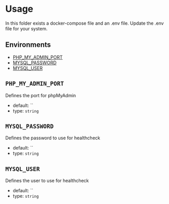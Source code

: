 # Usage

In this folder exists a docker-compose file and an .env file.
Update the .env file for your system.

## Environments

* [PHP_MY_ADMIN_PORT](#PHPMYADMINPORT)
* [MYSQL_PASSWORD](#MYSQLPASSWORD)
* [MYSQL_USER](#MYSQLUSER)

## `PHP_MY_ADMIN_PORT`

Defines the port for phpMyAdmin

* default: ``
* type: `string`

## `MYSQL_PASSWORD`

Defines the password to use for healthcheck

* default: ``
* type: `string`

## `MYSQL_USER`

Defines the user to use for healthcheck

* default: ``
* type: `string`
